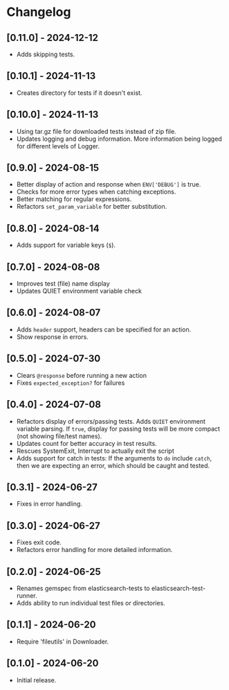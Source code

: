 # Changelog

## [0.11.0] - 2024-12-12

- Adds skipping tests.

## [0.10.1] - 2024-11-13

- Creates directory for tests if it doesn't exist.

## [0.10.0] - 2024-11-13

- Using tar.gz file for downloaded tests instead of zip file.
- Updates logging and debug information. More information being logged for different levels of Logger.

## [0.9.0] - 2024-08-15

- Better display of action and response when `ENV['DEBUG']` is true.
- Checks for more error types when catching exceptions.
- Better matching for regular expressions.
- Refactors `set_param_variable` for better substitution.

## [0.8.0] - 2024-08-14

- Adds support for variable keys (`$`).

## [0.7.0] - 2024-08-08

- Improves test (file) name display
- Updates QUIET environment variable check

## [0.6.0] - 2024-08-07

- Adds `header` support, headers can be specified for an action.
- Show response in errors.

## [0.5.0] - 2024-07-30

- Clears `@response` before running a new action
- Fixes `expected_exception?` for failures

## [0.4.0] - 2024-07-08

- Refactors display of errors/passing tests. Adds `QUIET` environment variable parsing. If `true`, display for passing tests will be more compact (not showing file/test names).
- Updates count for better accuracy in test results.
- Rescues SystemExit, Interrupt to actually exit the script
- Adds support for catch in tests: If the arguments to `do` include `catch`, then we are expecting an error, which should be caught and tested.

## [0.3.1] - 2024-06-27

- Fixes in error handling.

## [0.3.0] - 2024-06-27

- Fixes exit code.
- Refactors error handling for more detailed information.

## [0.2.0] - 2024-06-25

- Renames gemspec from elasticsearch-tests to elasticsearch-test-runner.
- Adds ability to run individual test files or directories.

## [0.1.1] - 2024-06-20

- Require 'fileutils' in Downloader.

## [0.1.0] - 2024-06-20

- Initial release.
